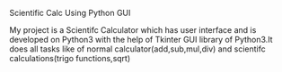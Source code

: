 Scientific Calc Using Python GUI

My project is a Scientifc Calculator which has user interface and is developed on Python3 with the help of Tkinter GUI library of Python3.It does all tasks like of normal calculator(add,sub,mul,div) and scientifc calculations(trigo functions,sqrt)
